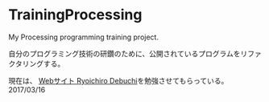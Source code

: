 # TrainingProcessing
My Processing programming training project.

自分のプログラミング技術の研鑽のために、公開されているプログラムをリファクタリングする。

現在は、 [Webサイト Ryoichiro Debuchi](http://www.joshibi.net/prof/ryodebuchi/processing.html)を勉強させてもらっている。 2017/03/16


